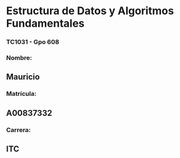# Estructura de Datos y Algoritmos Fundamentales
### TC1031 - Gpo 608
### Nombre: 
## Mauricio
### Matrícula: 
## A00837332
### Carrera: 
## ITC
